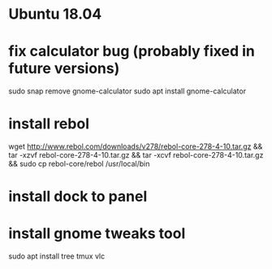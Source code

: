# Ubuntu 18.04

# fix calculator bug (probably fixed in future versions)
sudo snap remove gnome-calculator
sudo apt install gnome-calculator

# install rebol
wget http://www.rebol.com/downloads/v278/rebol-core-278-4-10.tar.gz && tar -xzvf rebol-core-278-4-10.tar.gz && tar -xcvf rebol-core-278-4-10.tar.gz && sudo cp rebol-core/rebol /usr/local/bin

# install dock to panel
# install gnome tweaks tool

sudo apt install tree tmux vlc 
